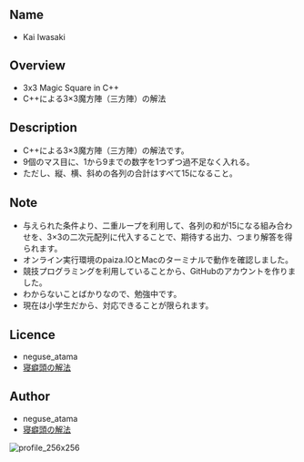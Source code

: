 ## Name
* Kai Iwasaki

## Overview
* 3x3 Magic Square in C++
* C++による3×3魔方陣（三方陣）の解法

## Description
* C++による3×3魔方陣（三方陣）の解法です。
* 9個のマス目に、1から9までの数字を1つずつ過不足なく入れる。
* ただし、縦、横、斜めの各列の合計はすべて15になること。

## Note
* 与えられた条件より、二重ループを利用して、各列の和が15になる組み合わせを、3×3の二次元配列に代入することで、期待する出力、つまり解答を得られます。
* オンライン実行環境のpaiza.IOとMacのターミナルで動作を確認しました。
* 競技プログラミングを利用していることから、GitHubのアカウントを作りました。
* わからないことばかりなので、勉強中です。
* 現在は小学生だから、対応できることが限られます。

## Licence
* neguse_atama
* [寝癖頭の解法](https://neguse-atama.hatenablog.com)

## Author
* neguse_atama
* [寝癖頭の解法](https://neguse-atama.hatenablog.com)

![profile_256x256](https://user-images.githubusercontent.com/62793333/79065145-f3a2a180-7ce8-11ea-9b33-0973ec940251.png)

